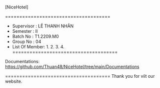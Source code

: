 [NiceHotel]

=====================================
+ Supervisor          : LÊ THANH NHÂN
+ Semester            : II
+ Batch No            : T1.2209.M0
+ Group No            : 04
+ List Of Member:
          1.
          2.
          3.
          4.
=====================================
  
Documentations: https://github.com/Thuan48/NiceHotel/tree/main/Documentations

=====================================
Thank you for víit our website.
